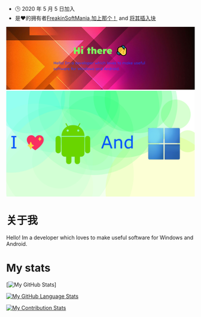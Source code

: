 -   🕒 2020 年 5 月 5 日加入
-   是❤️的拥有者[FreakinSoftMania](https://github.com/FreakinSoftMania),[加上那个！](https://github.com/Adding-That-On) and [将其插入块](https://github.com/Pluging-it-on-block)

![Welcome!](./img/welcome-message.png)![I love Android and Windows!](./img/android-and-windows-fan.png)

# 关于我

Hello! Im a developer which loves to make useful software for Windows and Android.

# My stats

\[![My GitHub Stats](https://github-readme-stats.vercel.app/api/?username=Minionguyjpro&count_private=true&theme=react&showicons=true)]

[![My GitHub Language Stats](https://github-readme-stats.vercel.app/api/top-langs/?username=Minionguyjpro&langs_count=5&theme=react)](<>)

[![My Contribution Stats](https://github-contribution-stats.vercel.app/api/?username=Minionguyjpro)](https://github.com/Minionguyjpro/github-contribution-stats/)
